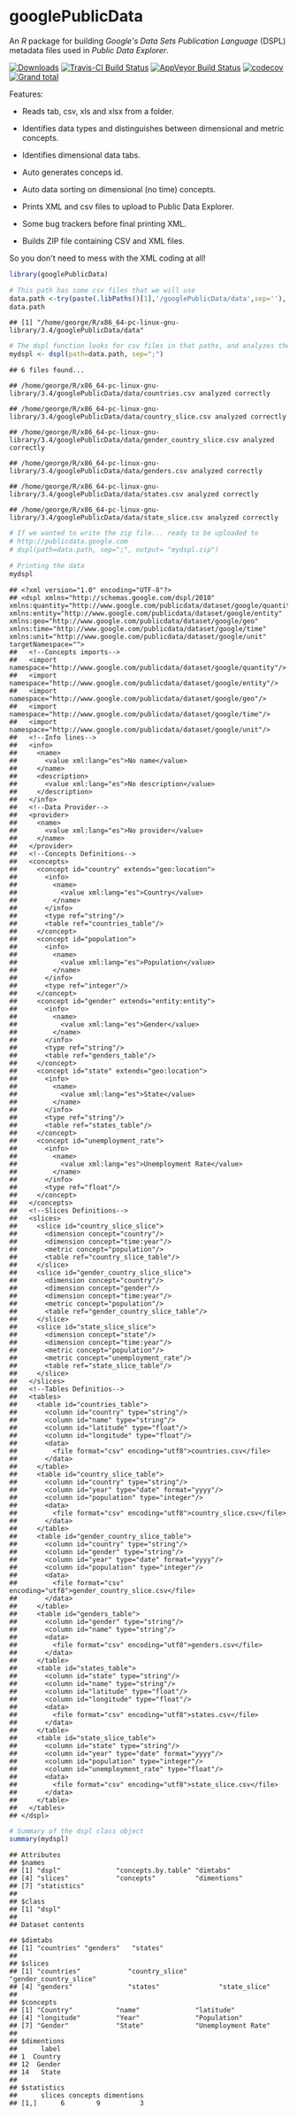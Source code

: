 googlePublicData
================

An *R* package for building *Google's* *Data Sets Publication Language* (DSPL) metadata files used in *Public Data Explorer*.

[![Downloads](http://cranlogs.r-pkg.org/badges/googlePublicData?color=brightgreen)](http://cran.rstudio.com/package=googlePublicData) [![Travis-CI Build Status](https://travis-ci.org/gvegayon/googlePublicData.svg?branch=master)](https://travis-ci.org/gvegayon/googlePublicData) [![AppVeyor Build Status](https://ci.appveyor.com/api/projects/status/github/gvegayon/googlePublicData?branch=master&svg=true)](https://ci.appveyor.com/project/gvegayon/googlePublicData) [![codecov](https://codecov.io/gh/gvegayon/googlePublicData/branch/master/graph/badge.svg)](https://codecov.io/gh/gvegayon/googlePublicData)
[![Grand total](http://cranlogs.r-pkg.org/badges/grand-total/googlePublicData)](https://cran.r-project.org/package=googlePublicData)


Features:

-   Reads tab, csv, xls and xlsx from a folder.

-   Identifies data types and distinguishes between dimensional and metric concepts.

-   Identifies dimensional data tabs.

-   Auto generates conceps id.

-   Auto data sorting on dimensional (no time) concepts.

-   Prints XML and csv files to upload to Public Data Explorer.

-   Some bug trackers before final printing XML.

-   Builds ZIP file containing CSV and XML files.

So you don't need to mess with the XML coding at all!

``` r
library(googlePublicData)

# This path has some csv files that we will use
data.path <-try(paste(.libPaths()[1],'/googlePublicData/data',sep=''), silent=T)
data.path
```

    ## [1] "/home/george/R/x86_64-pc-linux-gnu-library/3.4/googlePublicData/data"

``` r
# The dspl function looks for csv files in that paths, and analyzes them
mydspl <- dspl(path=data.path, sep=";")
```

    ## 6 files found...

    ## /home/george/R/x86_64-pc-linux-gnu-library/3.4/googlePublicData/data/countries.csv analyzed correctly

    ## /home/george/R/x86_64-pc-linux-gnu-library/3.4/googlePublicData/data/country_slice.csv analyzed correctly

    ## /home/george/R/x86_64-pc-linux-gnu-library/3.4/googlePublicData/data/gender_country_slice.csv analyzed correctly

    ## /home/george/R/x86_64-pc-linux-gnu-library/3.4/googlePublicData/data/genders.csv analyzed correctly

    ## /home/george/R/x86_64-pc-linux-gnu-library/3.4/googlePublicData/data/states.csv analyzed correctly

    ## /home/george/R/x86_64-pc-linux-gnu-library/3.4/googlePublicData/data/state_slice.csv analyzed correctly

``` r
# If we wanted to write the zip file... ready to be uploaded to
# http://publicdata.google.com
# dspl(path=data.path, sep=";", output= "mydspl.zip")

# Printing the data
mydspl
```

    ## <?xml version="1.0" encoding="UTF-8"?>
    ## <dspl xmlns="http://schemas.google.com/dspl/2010" xmlns:quantity="http://www.google.com/publicdata/dataset/google/quantity" xmlns:entity="http://www.google.com/publicdata/dataset/google/entity" xmlns:geo="http://www.google.com/publicdata/dataset/google/geo" xmlns:time="http://www.google.com/publicdata/dataset/google/time" xmlns:unit="http://www.google.com/publicdata/dataset/google/unit" targetNamespace="">
    ##   <!--Concepts imports-->
    ##   <import namespace="http://www.google.com/publicdata/dataset/google/quantity"/>
    ##   <import namespace="http://www.google.com/publicdata/dataset/google/entity"/>
    ##   <import namespace="http://www.google.com/publicdata/dataset/google/geo"/>
    ##   <import namespace="http://www.google.com/publicdata/dataset/google/time"/>
    ##   <import namespace="http://www.google.com/publicdata/dataset/google/unit"/>
    ##   <!--Info lines-->
    ##   <info>
    ##     <name>
    ##       <value xml:lang="es">No name</value>
    ##     </name>
    ##     <description>
    ##       <value xml:lang="es">No description</value>
    ##     </description>
    ##   </info>
    ##   <!--Data Provider-->
    ##   <provider>
    ##     <name>
    ##       <value xml:lang="es">No provider</value>
    ##     </name>
    ##   </provider>
    ##   <!--Concepts Definitions-->
    ##   <concepts>
    ##     <concept id="country" extends="geo:location">
    ##       <info>
    ##         <name>
    ##           <value xml:lang="es">Country</value>
    ##         </name>
    ##       </info>
    ##       <type ref="string"/>
    ##       <table ref="countries_table"/>
    ##     </concept>
    ##     <concept id="population">
    ##       <info>
    ##         <name>
    ##           <value xml:lang="es">Population</value>
    ##         </name>
    ##       </info>
    ##       <type ref="integer"/>
    ##     </concept>
    ##     <concept id="gender" extends="entity:entity">
    ##       <info>
    ##         <name>
    ##           <value xml:lang="es">Gender</value>
    ##         </name>
    ##       </info>
    ##       <type ref="string"/>
    ##       <table ref="genders_table"/>
    ##     </concept>
    ##     <concept id="state" extends="geo:location">
    ##       <info>
    ##         <name>
    ##           <value xml:lang="es">State</value>
    ##         </name>
    ##       </info>
    ##       <type ref="string"/>
    ##       <table ref="states_table"/>
    ##     </concept>
    ##     <concept id="unemployment_rate">
    ##       <info>
    ##         <name>
    ##           <value xml:lang="es">Unemployment Rate</value>
    ##         </name>
    ##       </info>
    ##       <type ref="float"/>
    ##     </concept>
    ##   </concepts>
    ##   <!--Slices Definitions-->
    ##   <slices>
    ##     <slice id="country_slice_slice">
    ##       <dimension concept="country"/>
    ##       <dimension concept="time:year"/>
    ##       <metric concept="population"/>
    ##       <table ref="country_slice_table"/>
    ##     </slice>
    ##     <slice id="gender_country_slice_slice">
    ##       <dimension concept="country"/>
    ##       <dimension concept="gender"/>
    ##       <dimension concept="time:year"/>
    ##       <metric concept="population"/>
    ##       <table ref="gender_country_slice_table"/>
    ##     </slice>
    ##     <slice id="state_slice_slice">
    ##       <dimension concept="state"/>
    ##       <dimension concept="time:year"/>
    ##       <metric concept="population"/>
    ##       <metric concept="unemployment_rate"/>
    ##       <table ref="state_slice_table"/>
    ##     </slice>
    ##   </slices>
    ##   <!--Tables Definitios-->
    ##   <tables>
    ##     <table id="countries_table">
    ##       <column id="country" type="string"/>
    ##       <column id="name" type="string"/>
    ##       <column id="latitude" type="float"/>
    ##       <column id="longitude" type="float"/>
    ##       <data>
    ##         <file format="csv" encoding="utf8">countries.csv</file>
    ##       </data>
    ##     </table>
    ##     <table id="country_slice_table">
    ##       <column id="country" type="string"/>
    ##       <column id="year" type="date" format="yyyy"/>
    ##       <column id="population" type="integer"/>
    ##       <data>
    ##         <file format="csv" encoding="utf8">country_slice.csv</file>
    ##       </data>
    ##     </table>
    ##     <table id="gender_country_slice_table">
    ##       <column id="country" type="string"/>
    ##       <column id="gender" type="string"/>
    ##       <column id="year" type="date" format="yyyy"/>
    ##       <column id="population" type="integer"/>
    ##       <data>
    ##         <file format="csv" encoding="utf8">gender_country_slice.csv</file>
    ##       </data>
    ##     </table>
    ##     <table id="genders_table">
    ##       <column id="gender" type="string"/>
    ##       <column id="name" type="string"/>
    ##       <data>
    ##         <file format="csv" encoding="utf8">genders.csv</file>
    ##       </data>
    ##     </table>
    ##     <table id="states_table">
    ##       <column id="state" type="string"/>
    ##       <column id="name" type="string"/>
    ##       <column id="latitude" type="float"/>
    ##       <column id="longitude" type="float"/>
    ##       <data>
    ##         <file format="csv" encoding="utf8">states.csv</file>
    ##       </data>
    ##     </table>
    ##     <table id="state_slice_table">
    ##       <column id="state" type="string"/>
    ##       <column id="year" type="date" format="yyyy"/>
    ##       <column id="population" type="integer"/>
    ##       <column id="unemployment_rate" type="float"/>
    ##       <data>
    ##         <file format="csv" encoding="utf8">state_slice.csv</file>
    ##       </data>
    ##     </table>
    ##   </tables>
    ## </dspl>

``` r
# Summary of the dspl class object
summary(mydspl)
```

    ## Attributes
    ## $names
    ## [1] "dspl"              "concepts.by.table" "dimtabs"          
    ## [4] "slices"            "concepts"          "dimentions"       
    ## [7] "statistics"       
    ## 
    ## $class
    ## [1] "dspl"
    ## 
    ## Dataset contents

    ## $dimtabs
    ## [1] "countries" "genders"   "states"   
    ## 
    ## $slices
    ## [1] "countries"            "country_slice"        "gender_country_slice"
    ## [4] "genders"              "states"               "state_slice"         
    ## 
    ## $concepts
    ## [1] "Country"           "name"              "latitude"         
    ## [4] "longitude"         "Year"              "Population"       
    ## [7] "Gender"            "State"             "Unemployment Rate"
    ## 
    ## $dimentions
    ##      label
    ## 1  Country
    ## 12  Gender
    ## 14   State
    ## 
    ## $statistics
    ##      slices concepts dimentions
    ## [1,]      6        9          3
